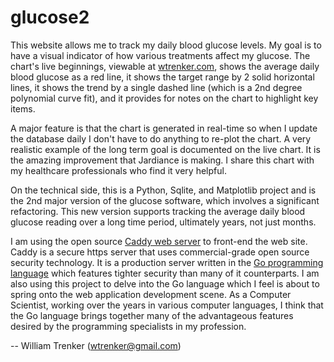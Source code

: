 # glucose2

This website allows me to track my daily blood glucose levels. My goal is to have a visual indicator of how various treatments affect my glucose. The chart's live beginnings, viewable at [wtrenker.com](https://wtrenker.com), shows the average daily blood glucose as a red line, it shows the target range by 2 solid horizontal lines, it shows the trend by a single dashed line (which is a 2nd degree polynomial curve fit), and it provides for notes on the chart to highlight key items.

A major feature is that the chart is generated in real-time so when I update the database daily I don't have to do anything to re-plot the chart. A very realistic example of the long term goal is documented on the live chart. It is the amazing improvement that Jardiance is making. I share this chart with my healthcare professionals who find it very helpful.

On the technical side, this is a Python, Sqlite, and Matplotlib project and is the 2nd major version of the glucose software, which involves a significant refactoring. This new version supports tracking the average daily blood glucose reading over a long time period, ultimately years, not just months.

I am using the open source [Caddy web server](https://caddyserver.com/) to front-end the web site. Caddy is a secure https server that uses commercial-grade open source security technology. It is a production server written in the [Go programming language](https://golang.org/) which features tighter security than many of it counterparts. I am also using this project to delve into the Go language which I feel is about to spring onto the web application development scene. As a Computer Scientist, working over the years in various computer languages, I think that the Go language brings together many of the advantageous features desired by the programming specialists in my profession.

-- William Trenker (wtrenker@gmail.com)
